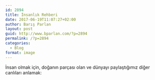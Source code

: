 ```yaml
---
id: 2894
title: İnsanlık Rehberi
date: 2017-06-19T11:07:27+02:00
author: Barış Parlan
layout: post
guid: http://www.bparlan.com/?p=2894
permalink: /?p=2894
categories:
  - Blog
format: image
---
```

<div class="ttr_start">
</div>



İnsan olmak için, doğanın parçası olan ve dünyayı paylaştığımız diğer canlıları anlamak:













































&nbsp;



<div class="ttr_end">
</div>